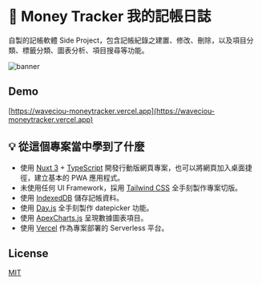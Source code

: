 # 📌 Money Tracker 我的記帳日誌

自製的記帳軟體 Side Project，包含記帳紀錄之建置、修改、刪除，以及項目分類、標籤分類、圖表分析、項目搜尋等功能。

![banner](https://github.com/waveciou/MoneyTracker/assets/17502097/3ee7c8bd-1c9c-4fc9-a00b-26a4cd6edb33)

## Demo

[https://waveciou-moneytracker.vercel.app](https://waveciou-moneytracker.vercel.app)

## 💡 從這個專案當中學到了什麼

- 使用 [Nuxt 3](https://nuxtjs.org) + [TypeScript](https://www.typescriptlang.org) 開發行動版網頁專案，也可以將網頁加入桌面捷徑，建立基本的 PWA 應用程式。
- 未使用任何 UI Framework，採用 [Tailwind CSS](https://tailwindcss.com) 全手刻製作專案切版。
- 使用 [IndexedDB](https://developer.mozilla.org/en-US/docs/Web/API/IndexedDB_API) 儲存記帳資料。
- 使用 [Day.js](https://day.js.org) 全手刻製作 datepicker 功能。
- 使用 [ApexCharts.js](https://apexcharts.com) 呈現數據圖表項目。
- 使用 [Vercel](https://vercel.com) 作為專案部署的 Serverless 平台。

## License

[MIT](https://github.com/waveciou/MoneyTracker/blob/master/LICENSE.md)
